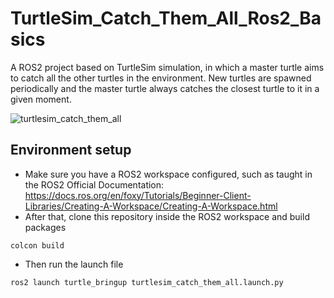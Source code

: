 # TurtleSim_Catch_Them_All_Ros2_Basics
A ROS2 project based on TurtleSim simulation, in which a master turtle aims to catch all the other turtles in the environment. New turtles are spawned periodically and the master turtle always catches the closest turtle to it in a given moment.

![turtlesim_catch_them_all](https://github.com/user-attachments/assets/108d37e0-04cc-4c67-ad22-c605ea37bbca)

## Environment setup
- Make sure you have a ROS2 workspace configured, such as taught in the ROS2 Official Documentation: https://docs.ros.org/en/foxy/Tutorials/Beginner-Client-Libraries/Creating-A-Workspace/Creating-A-Workspace.html
- After that, clone this repository inside the ROS2 workspace and build packages
```shell
colcon build
```
- Then run the launch file
```shell
ros2 launch turtle_bringup turtlesim_catch_them_all.launch.py
```
